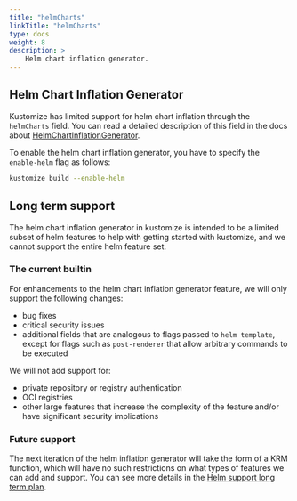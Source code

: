 ```yaml
---
title: "helmCharts"
linkTitle: "helmCharts"
type: docs
weight: 8
description: >
    Helm chart inflation generator.
---
```


[HelmChartInflationGenerator]: /docs/reference/api/transformers/helmchartinflationgenerator/
[Helm support long term plan]: https://github.com/kubernetes-sigs/kustomize/issues/4401

## Helm Chart Inflation Generator

Kustomize has limited support for helm chart inflation through the `helmCharts` field.
You can read a detailed description of this field in the docs about [HelmChartInflationGenerator].

To enable the helm chart inflation generator, you have to specify the `enable-helm` flag as follows:

```sh
kustomize build --enable-helm
```

## Long term support

The helm chart inflation generator in kustomize is intended to be a limited subset of helm features to help with
getting started with kustomize, and we cannot support the entire helm feature set.

### The current builtin
For enhancements to the helm chart inflation generator feature, we will only support the following changes:

- bug fixes
- critical security issues
- additional fields that are analogous to flags passed to `helm template`, except for flags such as `post-renderer`
  that allow arbitrary commands to be executed

We will not add support for:

- private repository or registry authentication
- OCI registries
- other large features that increase the complexity of the feature and/or have significant security implications

### Future support
The next iteration of the helm inflation generator will take the form of a KRM function, which will have
no such restrictions on what types of features we can add and support. You can see more details in
the [Helm support long term plan].
